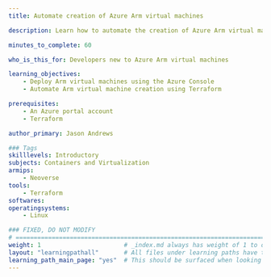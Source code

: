 ```yaml
---
title: Automate creation of Azure Arm virtual machines

description: Learn how to automate the creation of Azure Arm virtual machines using Terraform

minutes_to_complete: 60   

who_is_this_for: Developers new to Azure Arm virtual machines

learning_objectives: 
    - Deploy Arm virtual machines using the Azure Console
    - Automate Arm virtual machine creation using Terraform

prerequisites:
    - An Azure portal account
    - Terraform

author_primary: Jason Andrews

### Tags
skilllevels: Introductory
subjects: Containers and Virtualization
armips:
    - Neoverse
tools:
    - Terraform
softwares:
operatingsystems:
    - Linux

### FIXED, DO NOT MODIFY
# ================================================================================
weight: 1                       # _index.md always has weight of 1 to order correctly
layout: "learningpathall"       # All files under learning paths have this same wrapper
learning_path_main_page: "yes"  # This should be surfaced when looking for related content. Only set for _index.md of learning path content.
---
```


